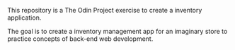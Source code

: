 This repository is a The Odin Project exercise to create a inventory application.

The goal is to create a inventory management app for an imaginary store to practice concepts of back-end web development.

